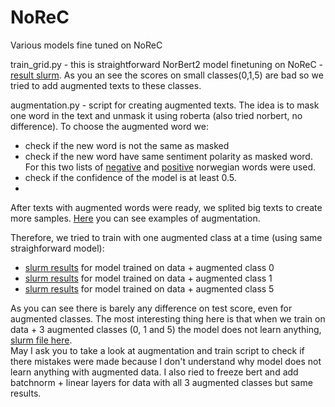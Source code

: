 # NoReC
Various models fine tuned  on NoReC <br>
  
train_grid.py - this is straightforward NorBert2 model finetuning on NoReC - [result slurm](https://github.com/AnnaPalarkina171/NoReC/blob/main/results/slurm-6426257.out). As you an see the scores on small classes(0,1,5) are bad so we tried to add augmented texts to these classes.
<br>

augmentation.py - script for creating augmented texts. The idea is to mask one word in the text and unmask it using roberta (also tried norbert, no difference). To choose the augmented word we:
- check if the new word is not the same as masked
- check if the new word have same sentiment polarity as masked word. For this two lists of [negative](https://github.com/AnnaPalarkina171/NoReC/blob/main/Fullform_Negative_lexicon.txt) and [positive](https://github.com/AnnaPalarkina171/NoReC/blob/main/Fullform_Positive_lexicon.txt) norwegian words were used. 
- check if the confidence of the model is at least 0.5. <br> 
- 
After texts with augmented words were ready, we splited big texts to create more samples.
[Here](https://github.com/AnnaPalarkina171/NoReC/blob/main/augmented_examples.csv) you can see examples of augmentation.
<br> 

Therefore, we tried to train with one augmented class at a time (using same straighforward model):
- [slurm results](https://github.com/AnnaPalarkina171/NoReC/blob/main/results/slurm-6717156.out) for model trained on data + augmented class 0
- [slurm results](https://github.com/AnnaPalarkina171/NoReC/blob/main/results/slurm-6932819.out) for model trained on data + augmented class 1
- [slurm results](https://github.com/AnnaPalarkina171/NoReC/blob/main/results/slurm-6932821.out) for model trained on data + augmented class 5

As you can see there is barely any difference on test score, even for augmented classes. The most interesting thing here is that when we train on data + 3 augmented classes (0, 1 and 5) the model does not learn anything, [slurm file here](https://github.com/AnnaPalarkina171/NoReC/blob/main/train_aug_015.py).
<br>
May I ask you to take a look at augmentation and train script to check if there mistakes were made because I don't understand why model does not learn anything with augmented data.
I also ried to freeze bert and add batchnorm + linear layers for data with all 3 augmented classes but same results.
